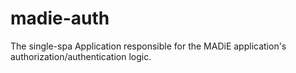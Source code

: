 # madie-auth

The single-spa Application responsible for the MADiE application's authorization/authentication logic.
